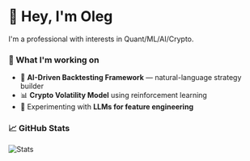 # 👋 Hey, I'm Oleg

I'm a professional with interests in Quant/ML/AI/Crypto.

### 🚀 What I'm working on
- 🤖 **AI-Driven Backtesting Framework** — natural-language strategy builder
- 📊 **Crypto Volatility Model** using reinforcement learning
- 🧠 Experimenting with **LLMs for feature engineering**

### 📈 GitHub Stats
![Stats](https://github-readme-stats.vercel.app/api?username=OlegMitsik&show_icons=true&theme=tokyonight)
